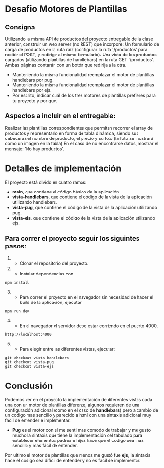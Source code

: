 # Desafio Motores de Plantillas

## Consigna
 
Utilizando la misma API de productos del proyecto entregable de la clase anterior, construir un web server (no REST) que incorpore:
Un formulario de carga de productos en la ruta raíz (configurar la ruta '/productos' para recibir el POST, y redirigir al mismo formulario).
Una vista de los productos cargados (utilizando plantillas de handlebars) en la ruta GET '/productos'.
Ambas páginas contarán con un botón que redirija a la otra.

- Manteniendo la misma funcionalidad reemplazar el motor de plantillas handlebars por pug.
- Manteniendo la misma funcionalidad reemplazar el motor de plantillas handlebars por ejs.
- Por escrito, indicar cuál de los tres motores de plantillas prefieres para tu proyecto y por qué.

## Aspectos a incluir en el entregable:
Realizar las plantillas correspondientes que permitan recorrer el array de productos y representarlo en forma de tabla dinámica, siendo sus cabeceras el nombre de producto, el precio y su foto (la foto se mostrará como un imágen en la tabla)
En el caso de no encontrarse datos, mostrar el mensaje: 'No hay productos'.

# Detalles de implementación

El proyecto está divido en cuatro ramas:

- **main**, que contiene el código básico de la aplicación.
- **vista-handlebars**, que contiene el código de la vista de la aplicación utilizando handlebars.
- **vista-pug**, que contiene el código de la vista de la aplicación utilizando pug.
- **vista-ejs**, que contiene el código de la vista de la aplicación utilizando ejs.

## Para correr el proyecto seguir los siguintes pasos:

1) - Clonar el repositorio del proyecto.
2) - Instalar dependencias con 
```
npm install
```
3) - Para correr el proyecto en el navegador sin necesidad de hacer el build de la aplicación, ejecutar:
```
npm run dev
```
4) - En el navegador el servidor debe estar corriendo en el puerto 4000.
```
http://localhost:4000
```

5) - Para elegir entre las diferentes vistas, ejecutar:
```
git checkout vista-handlebars
git checkout vista-pug
git checkout vista-ejs
```

# Conclusión

Podemos ver en el proyecto la implementación de diferentes vistas cada una con un motor de plantillas diferente, algunos requieren de una configuración adicional (como en el caso de **handlebars**) pero a cambio de un codigo mas sencillo y parecido a html con una sintaxis adicional muy facil de entender e implementar. <br>
- **Pug** es el motor con el me senti mas comodo de trabajar y me gusto mucho la sintaxis que tiene la implementación del tabulado para establecer elementos padres e hijos hace que el codigo sea mas sencillo y mas fácil de entender.

Por ultimo el motor de plantillas que menos me gustó fue **ejs**, la sintaxis hace el codigo sea dificil de entender y no es facil de implementar.